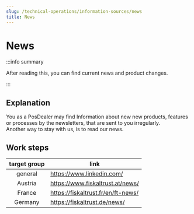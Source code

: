 ```yaml
---
slug: /technical-operations/information-sources/news
title: News
---
```

# News 

:::info summary

After reading this, you can find current news and product changes.

:::

## Explanation

You as a PosDealer may find Information about new new products, features or processes by the newsletters, that are sent to you irregularly.  
Another way to stay with us, is to read our news.

## Work steps


| target group | link                                                                                                                |
|:----------------------:|-------------------------------------------------------------------------------------------------------------------------------------|
|general |https://www.linkedin.com/  |
|Austria |https://www.fiskaltrust.at/news/ |
|France |https://fiskaltrust.fr/en/ft-news/ |
|Germany |https://fiskaltrust.de/news/ |